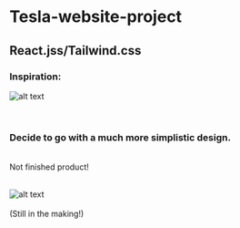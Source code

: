 # Tesla-website-project
<h2>React.jss/Tailwind.css</h2>

<h3>Inspiration:</h3>

![alt text](https://media.discordapp.net/attachments/1008571069797507102/1082649968126480436/MAGEW_Tesla_website_UIUX_4k_ac85b56a-489a-417a-a93b-5fb7db831166.png?width=914&height=914)

</br>
<h3>Decide to go with a much more simplistic design.</h3>
</br>
Not finished product!
</br>
</br>

![alt text](https://cdn.discordapp.com/attachments/746464734664065175/1098695214920650792/image.png)
</br>
</br>
(Still in the making!) 


